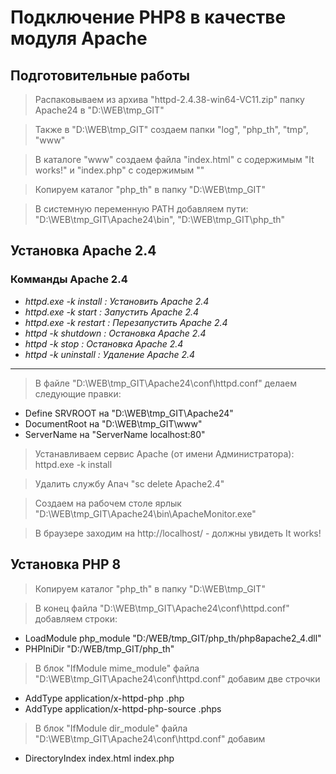 # Подключение PHP8 в качестве модуля Apache

## Подготовительные работы

> Распаковываем из архива "httpd-2.4.38-win64-VC11.zip" папку Apache24 в "D:\WEB\tmp_GIT"

>  Также в "D:\WEB\tmp_GIT" создаем папки "log", "php_th", "tmp", "www"

> В каталоге "www" создаем  файла "index.html" с содержимым "It works!" и "index.php" с содержимым "<?php phpinfo(); ?>"

> Копируем каталог "php_th" в папку "D:\WEB\tmp_GIT"

> В системную переменную PATH добавляем пути: "D:\WEB\tmp_GIT\Apache24\bin", "D:\WEB\tmp_GIT\php_th"

## Установка Apache 2.4


### Комманды Apache 2.4 ###
* _httpd.exe -k install  : Установить Apache 2.4_
* _httpd.exe -k start    : Запустить Apache 2.4_
* _httpd.exe -k restart  : Перезапустить Apache 2.4_
* _httpd -k shutdown     : Остановка Apache 2.4_
* _httpd -k stop         : Остановка Apache 2.4_
* _httpd -k uninstall    : Удаление Apache 2.4_
---

> В файле "D:\WEB\tmp_GIT\Apache24\conf\httpd.conf" делаем следующие правки:
* Define SRVROOT на "D:\WEB\tmp_GIT\Apache24"
* DocumentRoot на "D:\WEB\tmp_GIT\www"
* ServerName на "ServerName localhost:80"

> Устанавливаем сервис Apache (от имени Администратора): httpd.exe -k install

> Удалить службу Апач "sc delete Apache2.4"

> Создаем на рабочем столе ярлык "D:\WEB\tmp_GIT\Apache24\bin\ApacheMonitor.exe"

> В браузере заходим на http://localhost/ - должны увидеть It works!

## Установка PHP 8

> Копируем каталог "php_th" в папку "D:\WEB\tmp_GIT"

> В конец файла "D:\WEB\tmp_GIT\Apache24\conf\httpd.conf" добавляем строки:
* LoadModule php_module "D:/WEB/tmp_GIT/php_th/php8apache2_4.dll"
* PHPIniDir "D:/WEB/tmp_GIT/php_th"

> В блок "IfModule mime_module" файла "D:\WEB\tmp_GIT\Apache24\conf\httpd.conf" добавим две строчки
* AddType application/x-httpd-php .php
* AddType application/x-httpd-php-source .phps

> В блок "IfModule dir_module" файла "D:\WEB\tmp_GIT\Apache24\conf\httpd.conf" добавим 
* DirectoryIndex index.html index.php